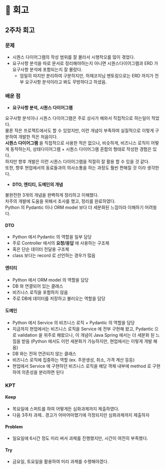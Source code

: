 # 📝 회고

## 2주차 회고

### 문제
- 시퀀스 다이어그램의 작성 범위를 잘 몰라서 시행착오를 많이 겪었다.
- 요구사항 분석을 따로 문서로 정리해야하는지 아니면 시퀀스다이어그램과 ERD 가 요구사항 분석에 포함되는지 잘 몰랐다.
  - 엄밀히 따지만 분리하여 구분하지만, 허재코치님 멘토링으로는 ERD 까지가 전부 요구사항 분석이라고 봐도 무방하다고 하셨음.

### 배운 점
- **요구사항 분석, 시퀀스 다이어그램**

요구사항 분석이나 시퀀스 다이어그램은 주로 상사가 해와서 직접적으로 하는일이 적었다. <br>
물론 작은 프로젝트에서도 할 수 있었지만, 이런 개념이 부족하여 실질적으로 이렇게 구분하여 개발한 적은 처음이다. <br>
**시퀀스 다이어그램** 을 직접적으로 사용한 적은 없으나, 비슷하게, 비즈니스 로직이 어떻게 동작하는지, 상태다이어그램 + 시퀀스 다이어그램 혼합의 형태로 작성한 경험은 있다. <br>
하지만 향후 개발은 이런 시퀀스 다이어그램을 적절히 잘 활용 할 수 있을 것 같다.<br>
또한, 향후 현업에서의 동료들과의 의사소통을 하는 과정도 훨씬 편해질 것 이라 생각한다.

- **DTO, 엔티티, 도메인의 개념**

불완전한 3개의 개념을 완벽하게 정리하고 이해했다.<br>
차주의 개발에 도움을 위해서 조사를 했고, 정리를 완료하였다.<br>
Python 의 Pydantic 이나 ORM model 보다 더 세분화된 느낌이라 이해하기 어려웠다.

#### DTO
- Python 에서 Pydantic 의 역할을 일부 담당
- 주로 Controller 에서의 **요청/응답** 에 사용하는 구조체
- 혹은 단순 데이터 전달용 구조체
- class 보다는 record 로 선언하는 경우가 많음

#### 엔티티
- Python 에서 ORM model 의 역할을 담당
- DB 와 연결되어 있는 클래스
- 비즈니스 로직을 포함하지 않음
- 주로 DB에 데이터를 저장하고 불러오는 역할을 담당

#### 도메인
- Python 에서 Service 의 비즈니스 로직 + Pydantic 의 역할을 담당
- 지금까지 현업에서는 비즈니스 로직을 Service 에 전부 구현해 왔고, Pydantic 으로 validation 을 위주로 해왔으나, 이 개념이 Java Spring 에서는 더 세분화 된 느낌을 받음 (Python 에서도 이런 세분화가 가능하지만, 현업에서는 이렇게 개발 해 옴)
- DB 와는 전혀 연관되지 않는 클래스
- 비즈니스 로직에 집중하는 역할 (ex. 주문생성, 취소, 가격 계산 등등)
- 현업에서 Service 에 구현하던 비즈니스 로직을 해당 객체 내부에 method 로 구현하여 의존성을 분리하면 된다


### KPT
#### Keep
- 목요일에 스퍼트를 하여 어떻게든 심화과제까지 제출하였다.
- 다음 3주차 과제.. 경고가 어마어마했기에 걱정되지만 심화과제까지 제출하자

#### Problem
- 일요일에 6시간 정도 미리 써서 과제를 진행했지만, 시간이 여전히 부족했다.

#### Try
- 금요일, 토요일을 활용하여 미리 과제를 수행해야겠다.